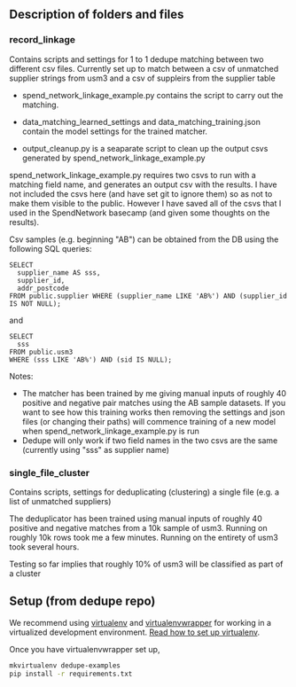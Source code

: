 ## Description of folders and files

### record_linkage

Contains scripts and settings for 1 to 1 dedupe matching between two different csv files.
Currently set up to match between a csv of unmatched supplier strings from usm3 and a csv of suppleirs from the supplier table

- spend_network_linkage_example.py contains the script to carry out the matching.

- data_matching_learned_settings and data_matching_training.json contain the model settings for the trained matcher.

- output_cleanup.py is a seaparate script to clean up the output csvs generated by spend_network_linkage_example.py

spend_network_linkage_example.py requires two csvs to run with a matching field name, and generates an output csv with the results.
I have not included the csvs here (and have set git to ignore them) so as not to make them visible to the public.
However I have saved all of the csvs that I used in the SpendNetwork basecamp (and given some thoughts on the results). 
					
Csv samples (e.g. beginning "AB") can be obtained from the DB using the following SQL queries:

```
SELECT
  supplier_name AS sss,
  supplier_id,
  addr_postcode
FROM public.supplier WHERE (supplier_name LIKE 'AB%') AND (supplier_id IS NOT NULL);
```
and 

```
SELECT
  sss
FROM public.usm3
WHERE (sss LIKE 'AB%') AND (sid IS NULL);
```

Notes:
- The matcher has been trained by me giving manual inputs of roughly 40 positive and negative pair matches using the AB sample datasets.
If you want to see how this training works then removing the settings and json files (or changing their paths) will commence training of a new model when spend_network_linkage_example.py is run
- Dedupe will only work if two field names in the two csvs are the same (currently using "sss" as supplier name)



### single_file_cluster

Contains scripts, settings for deduplicating (clustering) a single file (e.g. a list of unmatched suppliers)

The deduplicator has been trained using manual inputs of roughly 40 positive and negative matches from a 10k sample of usm3.
Running on roughly 10k rows took me a few minutes. Running on the entirety of usm3 took several hours.

Testing so far implies that roughly 10% of usm3 will be classified as part of a cluster




## Setup (from dedupe repo)
We recommend using [virtualenv](http://virtualenv.readthedocs.org/en/latest/virtualenv.html) and [virtualenvwrapper](http://virtualenvwrapper.readthedocs.org/en/latest/install.html) for working in a virtualized development environment. [Read how to set up virtualenv](http://docs.python-guide.org/en/latest/dev/virtualenvs/).

Once you have virtualenvwrapper set up,

```bash
mkvirtualenv dedupe-examples
pip install -r requirements.txt
```
